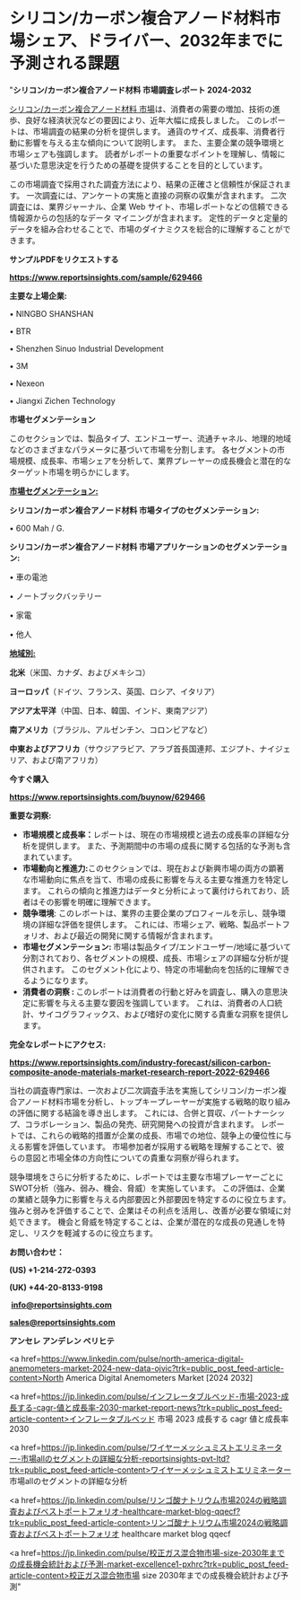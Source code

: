 # シリコン/カーボン複合アノード材料市場シェア、ドライバー、2032年までに予測される課題

"<strong>シリコン/カーボン複合アノード材料 市場調査レポート 2024-2032</strong>

<a href=https://www.reportsinsights.com/sample/629466>シリコン/カーボン複合アノード材料 市場</a>は、消費者の需要の増加、技術の進歩、良好な経済状況などの要因により、近年大幅に成長しました。 このレポートは、市場調査の結果の分析を提供します。 通貨のサイズ、成長率、消費者行動に影響を与える主な傾向について説明します。 また、主要企業の競争環境と市場シェアも強調します。 読者がレポートの重要なポイントを理解し、情報に基づいた意思決定を行うための基礎を提供することを目的としています。

この市場調査で採用された調査方法により、結果の正確さと信頼性が保証されます。 一次調査には、アンケートの実施と直接の洞察の収集が含まれます。 二次調査には、業界ジャーナル、企業 Web サイト、市場レポートなどの信頼できる情報源からの包括的なデータ マイニングが含まれます。 定性的データと定量的データを組み合わせることで、市場のダイナミクスを総合的に理解することができます。

<strong><b>サンプルPDFをリクエストする</b></strong>

<a href=https://www.reportsinsights.com/sample/629466><strong><u>https://www.reportsinsights.com/sample/629466</u></strong></a>

<strong>主要な上場企業:</strong>

• NINGBO SHANSHAN

• BTR

• Shenzhen Sinuo Industrial Development

• 3M

• Nexeon

• Jiangxi Zichen Technology

<strong>市場セグメンテーション</strong>

このセクションでは、製品タイプ、エンドユーザー、流通チャネル、地理的地域などのさまざまなパラメータに基づいて市場を分割します。 各セグメントの市場規模、成長率、市場シェアを分析して、業界プレーヤーの成長機会と潜在的なターゲット市場を明らかにします。

<strong><u>市場セグメンテーション</u></strong><strong><u>:</u></strong>

<strong>シリコン/カーボン複合アノード材料 市場タイプのセグメンテーション:</strong>

• 600 Mah / G.

<strong>シリコン/カーボン複合アノード材料 市場アプリケーションのセグメンテーション:</strong>

• 車の電池

• ノートブックバッテリー

• 家電

• 他人

<strong><u>地域別</u></strong><strong><u>:</u></strong>

<strong>北米</strong>（米国、カナダ、およびメキシコ）

<strong>ヨーロッパ</strong>（ドイツ、フランス、英国、ロシア、イタリア）

<strong>アジア太平洋</strong>（中国、日本、韓国、インド、東南アジア）

<strong>南アメリカ</strong>（ブラジル、アルゼンチン、コロンビアなど）

<strong>中東およびアフリカ</strong>（サウジアラビア、アラブ首長国連邦、エジプト、ナイジェリア、および南アフリカ）

<strong>今すぐ購入</strong>

<a href=https://www.reportsinsights.com/buynow/629466><strong><u>https://www.reportsinsights.com/buynow/629466</u></strong></a>

<strong>重要な洞察:</strong>
<ul>
  <li><strong>市場規模と成長率：</strong>レポートは、現在の市場規模と過去の成長率の詳細な分析を提供します。 また、予測期間中の市場の成長に関する包括的な予測も含まれています。</li>
  <li><strong>市場動向と推進力:</strong>このセクションでは、現在および新興市場の両方の顕著な市場動向に焦点を当て、市場の成長に影響を与える主要な推進力を特定します。 これらの傾向と推進力はデータと分析によって裏付けられており、読者はその影響を明確に理解できます。</li>
  <li><strong>競争環境</strong>: このレポートは、業界の主要企業のプロフィールを示し、競争環境の詳細な評価を提供します。 これには、市場シェア、戦略、製品ポートフォリオ、および最近の開発に関する情報が含まれます。</li>
  <li><strong>市場セグメンテーション: </strong>市場は製品タイプ/エンドユーザー/地域に基づいて分割されており、各セグメントの規模、成長、市場シェアの詳細な分析が提供されます。 このセグメント化により、特定の市場動向を包括的に理解できるようになります。</li>
  <li><strong>消費者の洞察 : </strong>このレポートは消費者の行動と好みを調査し、購入の意思決定に影響を与える主要な要因を強調しています。 これは、消費者の人口統計、サイコグラフィックス、および嗜好の変化に関する貴重な洞察を提供します。</li>
</ul>
<strong>完全なレポートにアクセス:</strong>

<a href=https://www.reportsinsights.com/industry-forecast/silicon-carbon-composite-anode-materials-market-research-report-2022-629466><strong><u><b>https://www.reportsinsights.com/industry-forecast/silicon-carbon-composite-anode-materials-market-research-report-2022-629466</b></u></strong></a>

当社の調査専門家は、一次および二次調査手法を実施してシリコン/カーボン複合アノード材料市場を分析し、トップキープレーヤーが実施する戦略的取り組みの評価に関する結論を導き出します。 これには、合併と買収、パートナーシップ、コラボレーション、製品の発売、研究開発への投資が含まれます。 レポートでは、これらの戦略的措置が企業の成長、市場での地位、競争上の優位性に与える影響を評価しています。 市場参加者が採用する戦略を理解することで、彼らの意図と市場全体の方向性についての貴重な洞察が得られます。

競争環境をさらに分析するために、レポートでは主要な市場プレーヤーごとにSWOT分析（強み、弱み、機会、脅威）を実施しています。 この評価は、企業の業績と競争力に影響を与える内部要因と外部要因を特定するのに役立ちます。 強みと弱みを評価することで、企業はその利点を活用し、改善が必要な領域に対処できます。 機会と脅威を特定することは、企業が潜在的な成長の見通しを特定し、リスクを軽減するのに役立ちます。

<strong>お問い合わせ：</strong>

<strong>(US) +1-214-272-0393</strong>

<strong>(UK) +44-20-8133-9198</strong>

<strong> </strong><a href=info@reportsinsights.com><strong><u>info@reportsinsights.com</u></strong></a>

<a href=sales@reportsinsights.com><strong><u>sales@reportsinsights.com</u></strong></a>

<strong>アンセレ アンデレン ベリヒテ</strong>

<a href=https://www.linkedin.com/pulse/north-america-digital-anemometers-market-2024-new-data-ojvic?trk=public_post_feed-article-content>North America Digital Anemometers Market [2024 2032]</a>

<a href=https://jp.linkedin.com/pulse/インフレータブルベッド-市場-2023-成長する-cagr-値と成長率-2030-market-report-news?trk=public_post_feed-article-content>インフレータブルベッド 市場 2023 成長する cagr 値と成長率 2030</a>

<a href=https://jp.linkedin.com/pulse/ワイヤーメッシュミストエリミネーター-市場allのセグメントの詳細な分析-reportsinsights-pvt-ltd?trk=public_post_feed-article-content>ワイヤーメッシュミストエリミネーター 市場allのセグメントの詳細な分析</a>

<a href=https://jp.linkedin.com/pulse/リンゴ酸ナトリウム市場2024の戦略調査およびベストポートフォリオ-healthcare-market-blog-qqecf?trk=public_post_feed-article-content>リンゴ酸ナトリウム市場2024の戦略調査およびベストポートフォリオ healthcare market blog qqecf</a>

<a href=https://jp.linkedin.com/pulse/校正ガス混合物市場-size-2030年までの成長機会統計および予測-market-excellence1-pxhrc?trk=public_post_feed-article-content>校正ガス混合物市場 size 2030年までの成長機会統計および予測</a>"
